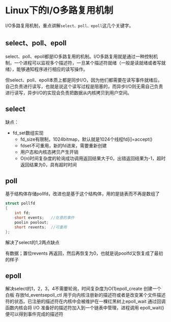 # Linux下的I/O多路复用机制

I/O多路复用机制，重点讲解`select、poll、epoll`这几个关键字。

## select、poll、epoll

select、poll、epoll都是IO多路复用的机制。I/O多路复用就是通过一种控制机制，一个进程可以监视多个描述符，一旦某个描述符就绪（一般是读就绪或者写就绪），能够通知程序进行相应的读写操作。

但select、poll、epoll本质上都是同步I/O，因为他们都需要在读写事件就绪后，自己负责进行读写，也就是说这个读写过程是阻塞的，而异步I/O则无需自己负责进行读写，异步I/O的实现会负责把数据从内核拷贝到用户空间。

## select

缺点：

- fd_set数组实现
  - fd_size有限制，1024bitmap，默认就是1024个线程fd[i]=accept()
  - fdset不可重用，新的fd进来，需要重新创建
  - 用户态和内核态拷贝产生开销
  - O(n)时间复杂度的轮询成功调用返回结果大于0，出错返回结果为-1，超时返回结果为0，具有超时时间

## poll

基于结构体存储pollfd，改进也是基于这个结构体，用的是链表而不再是数组了

```C
struct pollfd
{
	int fd;
	short events;	//在意的事件
	poolin poolout;
	short revents;	//可重用
};
```

解决了select的1,2两点缺点

有数据；置位revents 再返回，然后再恢复为0，也就是说poolfd又恢复成了最初的样子

## epoll

解决select的1，2，3，4不需要轮询，时间复杂度为O(1)epoll_create 创建一个白板 存放fd_eventsepoll_ctl 用于向内核注册新的描述符或者是改变某个文件描述符的状态。已注册的描述符在内核中会被维护在一棵红黑树上epoll_wait 通过回调函数内核会将 I/O 准备好的描述符加入到一个链表中管理，进程调用 epoll_wait() 便可以得到事件完成的描述符